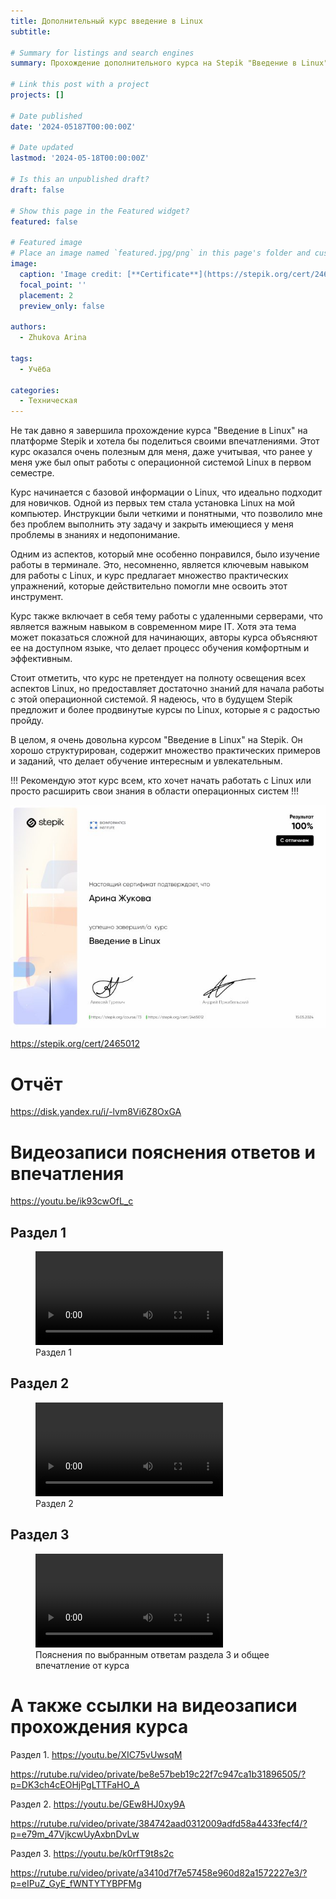```yaml
---
title: Дополнительный курс введение в Linux
subtitle: 

# Summary for listings and search engines
summary: Прохождение дополнительного курса на Stepik "Введение в Linux"

# Link this post with a project
projects: []

# Date published
date: '2024-05187T00:00:00Z'

# Date updated
lastmod: '2024-05-18T00:00:00Z'

# Is this an unpublished draft?
draft: false

# Show this page in the Featured widget?
featured: false

# Featured image
# Place an image named `featured.jpg/png` in this page's folder and customize its options here.
image:
  caption: 'Image credit: [**Certificate**](https://stepik.org/cert/2465012)'
  focal_point: ''
  placement: 2
  preview_only: false

authors:
  - Zhukova Arina

tags:
  - Учёба

categories:
  - Техническая
---
```


Не так давно я завершила прохождение курса "Введение в Linux" на платформе Stepik и хотела бы поделиться своими впечатлениями. Этот курс оказался очень полезным для меня, даже учитывая, что ранее у меня уже был опыт работы с операционной системой Linux в первом семестре.

Курс начинается с базовой информации о Linux, что идеально подходит для новичков. Одной из первых тем стала установка Linux на мой компьютер. Инструкции были четкими и понятными, что позволило мне без проблем выполнить эту задачу и закрыть имеющиеся у меня проблемы в знаниях и недопонимание.

Одним из аспектов, который мне особенно понравился, было изучение работы в терминале. Это, несомненно, является ключевым навыком для работы с Linux, и курс предлагает множество практических упражнений, которые действительно помогли мне освоить этот инструмент.

Курс также включает в себя тему работы с удаленными серверами, что является важным навыком в современном мире IT. Хотя эта тема может показаться сложной для начинающих, авторы курса объясняют ее на доступном языке, что делает процесс обучения комфортным и эффективным.

Стоит отметить, что курс не претендует на полноту освещения всех аспектов Linux, но предоставляет достаточно знаний для начала работы с этой операционной системой. Я надеюсь, что в будущем Stepik предложит и более продвинутые курсы по Linux, которые я с радостью пройду.

В целом, я очень довольна курсом "Введение в Linux" на Stepik. Он хорошо структурирован, содержит множество практических примеров и заданий, что делает обучение интересным и увлекательным. 

!!! Рекомендую этот курс всем, кто хочет начать работать с Linux или просто расширить свои знания в области операционных систем !!!

![Сертификат](photo_5382116895957833102_x.jpg)

https://stepik.org/cert/2465012

# Отчёт

https://disk.yandex.ru/i/-lvm8Vi6Z8OxGA

# Видеозаписи пояснения ответов и впечатления

https://youtu.be/ik93cwOfL_c

## Раздел 1

<figure> 
  <video controls> 
    <source src="Video1.mp4" type=video/mp4> 
  </video> 
  <figcaption>Раздел 1</figcaption> 
</figure>

## Раздел 2

<figure> 
  <video controls> 
    <source src="Video2.mp4" type="video/mp4"> 
  </video> 
  <figcaption>Раздел 2</figcaption> 
</figure>

## Раздел 3

<figure> 
  <video controls> 
    <source src="Video3.mp4" type="video/mp4"> 
  </video> 
  <figcaption>Пояснения по выбранным ответам раздела 3 и общее впечатление от курса</figcaption> 
</figure>

# А также ссылки на видеозаписи прохождения курса
Раздел 1. https://youtu.be/XIC75vUwsqM 
 
https://rutube.ru/video/private/be8e57beb19c22f7c947ca1b31896505/?p=DK3ch4cEOHjPgLTTFaHO_A 
 
Раздел 2. https://youtu.be/GEw8HJ0xy9A 
 
https://rutube.ru/video/private/384742aad0312009adfd58a4433fecf4/?p=e79m_47VjkcwUyAxbnDvLw 
 
Раздел 3. https://youtu.be/k0rfT9t8s2c 
 
https://rutube.ru/video/private/a3410d7f7e57458e960d82a1572227e3/?p=eIPuZ_GyE_fWNTYTYBPFMg
